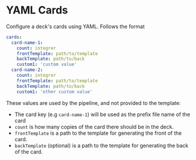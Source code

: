 # YAML Cards

Configure a deck's cards using YAML. Follows the format

```yaml
cards:
  card-name-1:
    count: integrer
    frontTemplate: path/to/template
    backTemplate: path/to/back
    custom1: 'custom value'
  card-name-2:
    count: integrer
    frontTemplate: path/to/template
    backTemplate: path/to/back
    custom1: 'other custom value'
```

These values are used by the pipeline, and not provided to the template:

- The card key (e.g `card-name-1`) will be used as the prefix file name of the card
- `count` is how many copies of the card there should be in the deck.
- `frontTemplate` is a path to the template for generating the front of the card.
- `backTemplate` (optional) is a path to the template for generating the back of the card.
